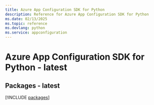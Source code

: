 ```yaml
---
title: Azure App Configuration SDK for Python
description: Reference for Azure App Configuration SDK for Python
ms.date: 02/13/2025
ms.topic: reference
ms.devlang: python
ms.service: appconfiguration
---
```

# Azure App Configuration SDK for Python - latest
## Packages - latest
[!INCLUDE [packages](app-configuration-index.md)]